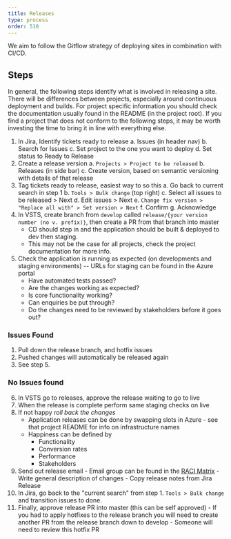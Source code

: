 ```yaml
---
title: Releases
type: process
order: 510
---
```


We aim to follow the Gitflow strategy of deploying sites in combination with CI/CD.

## Steps

In general, the following steps identify what is involved in releasing a site. There will be differences between projects, especially around continuous deployment and builds. For project specific information you should check the documentation usually found in the README (in the project root). If you find a project that does not conform to the following steps, it may be worth investing the time to bring it in line with everything else.

1. In Jira, Identify tickets ready to release
    a. Issues (in header nav)
    b. Search for Issues
    c. Set project to the one you want to deploy
    d. Set status to Ready to Release
2. Create a release version
    a. `Projects > Project to be released`
    b. Releases (in side bar)
    c. Create version, based on semantic versioning with details of that release
3. Tag tickets ready to release, easiest way to so this
    a. Go back to current search in step 1
    b. `Tools > Bulk change` (top right)
    c. Select all issues to be released > Next
    d. Edit issues > Next
    e. `Change fix version > "Replace all with" > Set version > Next`
    f. Confirm
    g. Acknowledge
4. In VSTS, create branch from `develop` called `release/{your version number (no v. prefix)}`, then create a PR from that branch into master
    - CD should step in and the application should be built & deployed to dev then staging.
    - This may not be the case for all projects, check the project documentation for more info.
5. Check the application is running as expected (on developments and staging environments) -- URLs for staging can be found in the Azure portal
    - Have automated tests passed?
    - Are the changes working as expected?
    - Is core functionality working?
    - Can enquiries be put through?
    - Do the changes need to be reviewed by stakeholders before it goes out?

### Issues Found

1. Pull down the release branch, and hotfix issues
2. Pushed changes will automatically be released again
3. See step 5.

### No Issues found

6. In VSTS go to releases, approve the release waiting to go to live
7. When the release is complete perform same staging checks on live
8.  If not happy *roll back the changes*
    - Application releases can be done by swapping slots in Azure - see that project README for info on infrastructure names
    - Happiness can be defined by
        - Functionality
        - Conversion rates
        - Performance
        - Stakeholders
9.   Send out release email
    - Email group can be found in the [RACI Matrix](http://wiki.theautonetwork.net/display/PM/RACI+Matrix)
    - Write general description of changes
    - Copy release notes from Jira Release
10.  In Jira, go back to the "current search" from step 1. `Tools > Bulk change` and transition issues to done.
11.  Finally, approve release PR into master (this can be self approved)
    - If you had to apply hotfixes to the release branch you will need to create another PR from the release branch down to develop
    - Someone will need to review this hotfix PR